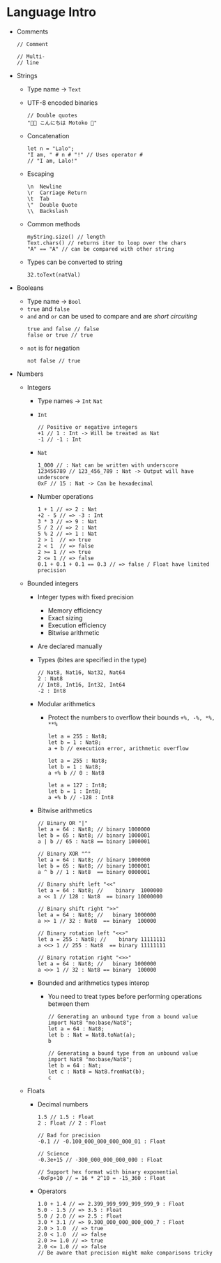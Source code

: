 # Language Intro

-   Comments

    ```Motoko
    // Comment

    // Multi-
    // line
    ```

-   Strings

    -   Type name -> `Text`
    -   UTF-8 encoded binaries

        ```Motoko
        // Double quotes
        "👩‍💻 こんにちは Motoko 💫"
        ```

    -   Concatenation
        ```Motoko
        let n = "Lalo";
        "I am, " # n # "!" // Uses operator #
        // "I am, Lalo!"
        ```
    -   Escaping
        ```
        \n	Newline
        \r	Carriage Return
        \t	Tab
        \"	Double Quote
        \\	Backslash
        ```
    -   Common methods

        ```Motoko
        myString.size() // length
        Text.chars() // returns iter to loop over the chars
        "A" == "A" // can be compared with other string
        ```

    -   Types can be converted to string
        ```Motoko
        32.toText(natVal)
        ```

-   Booleans
    -   Type name -> `Bool`
    -   `true` and `false`
    -   `and` and `or` can be used to compare and are _short circuiting_
        ```Motoko
        true and false // false
        false or true // true
        ```
    -   `not` is for negation
        ```Motoko
        not false // true
        ```
-   Numbers

    -   Integers

        -   Type names -> `Int` `Nat`
        -   `Int`
            ```Motoko
            // Positive or negative integers
            +1 // 1 : Int -> Will be treated as Nat
            -1 // -1 : Int
            ```
        -   `Nat`

            ```Motoko
            1_000 // : Nat can be written with underscore
            123456789 // 123_456_789 : Nat -> Output will have underscore
            0xF // 15 : Nat -> Can be hexadecimal
            ```

        -   Number operations

            ```Motoko
            1 + 1 // => 2 : Nat
            +2 - 5 // => -3 : Int
            3 * 3 // => 9 : Nat
            5 / 2 // => 2 : Nat
            5 % 2 // => 1 : Nat
            2 > 1  // => true
            2 < 1  // => false
            2 >= 1 // => true
            2 <= 1 // => false
            0.1 + 0.1 + 0.1 == 0.3 // => false / Float have limited precision
            ```

    -   Bounded integers

        -   Integer types with fixed precision
            -   Memory efficiency
            -   Exact sizing
            -   Execution efficiency
            -   Bitwise arithmetic
        -   Are declared manually
        -   Types (bites are specified in the type)

            ```Motoko
            // Nat8, Nat16, Nat32, Nat64
            2 : Nat8
            // Int8, Int16, Int32, Int64
            -2 : Int8
            ```

        -   Modular arithmetics

            -   Protect the numbers to overflow their bounds `+%, -%, *%, **%`

                ```Motoko
                let a = 255 : Nat8;
                let b = 1 : Nat8;
                a + b // execution error, arithmetic overflow

                let a = 255 : Nat8;
                let b = 1 : Nat8;
                a +% b // 0 : Nat8

                let a = 127 : Int8;
                let b = 1 : Int8;
                a +% b // -128 : Int8
                ```

        -   Bitwise arithmetics

            ```Motoko
            // Binary OR "|"
            let a = 64 : Nat8; // binary 1000000
            let b = 65 : Nat8; // binary 1000001
            a | b // 65 : Nat8 == binary 1000001

            // Binary XOR "^"
            let a = 64 : Nat8; // binary 1000000
            let b = 65 : Nat8; // binary 1000001
            a ^ b // 1 : Nat8  == binary 0000001

            // Binary shift left "<<"
            let a = 64 : Nat8; //    binary  1000000
            a << 1 // 128 : Nat8  == binary 10000000

            // Binary shift right ">>"
            let a = 64 : Nat8; //   binary 1000000
            a >> 1 // 32 : Nat8  == binary  100000

            // Binary rotation left "<<>"
            let a = 255 : Nat8; //    binary 11111111
            a <<> 1 // 255 : Nat8  == binary 11111111

            // Binary rotation right "<>>"
            let a = 64 : Nat8; //   binary 1000000
            a <>> 1 // 32 : Nat8 == binary  100000
            ```

        -   Bounded and arithmetics types interop

            -   You need to treat types before performing operations between them

                ```Motoko
                // Generating an unbound type from a bound value
                import Nat8 "mo:base/Nat8";
                let a = 64 : Nat8;
                let b : Nat = Nat8.toNat(a);
                b

                // Generating a bound type from an unbound value
                import Nat8 "mo:base/Nat8";
                let b = 64 : Nat;
                let c : Nat8 = Nat8.fromNat(b);
                c
                ```

    -   Floats

        -   Decimal numbers

            ```Motoko
            1.5 // 1.5 : Float
            2 : Float // 2 : Float

            // Bad for precision
            -0.1 // -0.100_000_000_000_000_01 : Float

            // Science
            -0.3e+15 // -300_000_000_000_000 : Float

            // Support hex format with binary exponential
            -0xFp+10 // = 16 * 2^10 = -15_360 : Float
            ```

        -   Operators

            ```Motoko
            1.0 + 1.4 // => 2.399_999_999_999_999_9 : Float
            5.0 - 1.5 // => 3.5 : Float
            5.0 / 2.0 // => 2.5 : Float
            3.0 * 3.1 // => 9.300_000_000_000_000_7 : Float
            2.0 > 1.0  // => true
            2.0 < 1.0  // => false
            2.0 >= 1.0 // => true
            2.0 <= 1.0 // => false
            // Be aware that precision might make comparisons tricky
            ```

